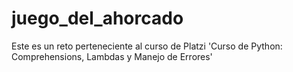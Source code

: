 # juego_del_ahorcado
Este es un reto perteneciente al curso de Platzi 'Curso de Python: Comprehensions, Lambdas y Manejo de Errores'
